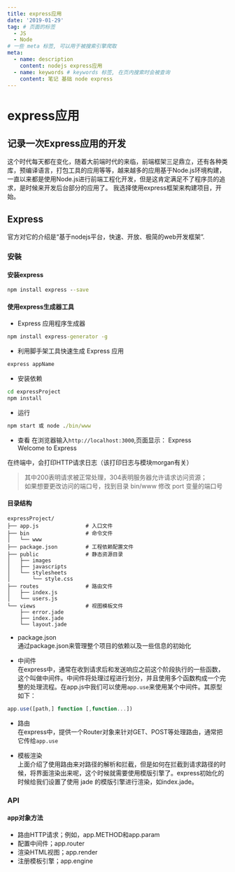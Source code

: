 ```yaml
---
title: express应用
date: '2019-01-29'
tag: # 页面的标签 
  - JS
  - Node
# 一些 meta 标签, 可以用于被搜索引擎爬取
meta:
  - name: description
    content: nodejs express应用
  - name: keywords # keywords 标签, 在页内搜索时会被查询
    content: 笔记 基础 node express
---
```


# express应用
## 记录一次Express应用的开发
这个时代每天都在变化，随着大前端时代的来临，前端框架三足鼎立，还有各种类库，预编译语言，打包工具的应用等等，越来越多的应用基于Node.js环境构建，一直以来都是使用Node.js进行前端工程化开发，但是这肯定满足不了程序员的追求，是时候来开发后台部分的应用了。
我选择使用express框架来构建项目，开始。

## Express
官方对它的介绍是“基于nodejs平台，快速、开放、极简的web开发框架”.

### 安裝
#### 安装express
``` cmd
npm install express --save
```
#### 使用express生成器工具
- Express 应用程序生成器
``` cmd
npm install express-generator -g
```

- 利用脚手架工具快速生成 Express 应用
``` cmd
express appName
```

- 安装依赖
``` cmd
cd expressProject  
npm install
```

- 运行
``` cmd
npm start 或 node ./bin/www
```

- 查看
在浏览器输入`http://localhost:3000`,页面显示：
Express  
Welcome to Express

在终端中，会打印HTTP请求日志（该打印日志与模块morgan有关）
> 其中200表明请求被正常处理，304表明服务器允许请求访问资源；  
> 如果想要更改访问的端口号，找到目录 bin/www 修改 port 变量的端口号
>

#### 目录结构
```
expressProject/
├── app.js               # 入口文件
├── bin                  # 命令文件
│   └── www
├── package.json         # 工程依赖配置文件
├── public               # 静态资源目录
│   ├── images
│   ├── javascripts
│   └── stylesheets
│       └── style.css
├── routes               # 路由文件
│   ├── index.js
│   └── users.js
└── views                # 视图模板文件
    ├── error.jade
    ├── index.jade
    └── layout.jade
```

- package.json  
通过package.json来管理整个项目的依赖以及一些信息的初始化

- 中间件  
在express中，通常在收到请求后和发送响应之前这个阶段执行的一些函数，这个叫做中间件。中间件将处理过程进行划分，并且使用多个函数构成一个完整的处理流程。在app.js中我们可以使用`app.use`来使用某个中间件。其原型如下：
``` js
app.use([path,] function [,function...])
```

- 路由  
在express中，提供一个Router对象来针对GET、POST等处理路由，通常把它传给`app.use`

- 模板渲染  
上面介绍了使用路由来对路径的解析和拦截，但是如何在拦截到请求路径的时候，将界面渲染出来呢，这个时候就需要使用模版引擎了。express初始化的时候给我们设置了使用 jade 的模版引擎进行渲染，如index.jade。

### API
#### app对象方法
- 路由HTTP请求；例如，app.METHOD和app.param
- 配置中间件；app.router
- 渲染HTML视图；app.render
- 注册模板引擎；app.engine

